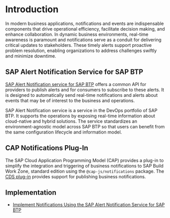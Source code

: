 # Introduction

In modern business applications, notifications and events are indispensable components that drive operational efficiency, facilitate decision making, and enhance collaboration. In dynamic business environments, real-time awareness is paramount and notifications serve as a conduit for delivering critical updates to stakeholders. These timely alerts support proactive problem resolution, enabling organizations to address challenges swiftly and minimize downtime.

## SAP Alert Notification Service for SAP BTP
[SAP Alert Notification service for SAP BTP](https://help.sap.com/docs/alert-notification/sap-alert-notification-for-sap-btp/what-is-sap-alert-notification-service-for-sap-btp) offers a common API for providers to publish alerts and for consumers to subscribe to these alerts. It is designed to automatically send real-time notifications and alerts about events that may be of interest to the business and operations.

SAP Alert Notification service is a service in the DevOps portfolio of SAP BTP. It supports the operations by exposing real-time information about cloud-native and hybrid solutions. The service standardizes an environment-agnostic model across SAP BTP so that users can benefit from the same configuration lifecycle and information model.

## CAP Notifications Plug-In
The SAP Cloud Application Programming Model (CAP) provides a plug-in to simplify the integration and triggering of business notifications to SAP Build Work Zone, standard edition using the `@cap-js/notifications` package. The [CDS plug-in](https://github.com/cap-js/notifications) provides support for publishing business notifications.


## Implementation

- [Implement Notifications Using the SAP Alert Notification Service for SAP BTP](./2-implement.md)